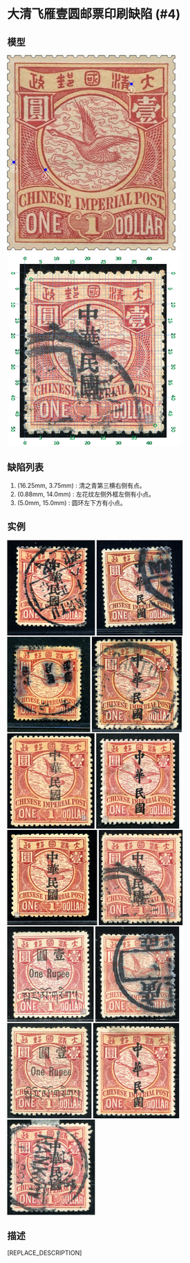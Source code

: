 # 大清飞雁壹圆邮票印刷缺陷 (#4)

## 模型
<img src="model.png" height=450/> <img src="sampling.png" height=450/>

## 缺陷列表
1. (16.25mm, 3.75mm) :  清之青第三横右侧有点。
1. (0.88mm, 14.0mm) :  左花纹左侧外框左侧有小点。
1. (5.0mm, 15.0mm) :  圆环左下方有小点。


## 实例
<img src="2008-08-22_00007965024A.jpg" height=220/> <img src="2010-01-06_00030460027A.jpg" height=220/> <img src="2010-03-16_00031640077A.jpg" height=220/> <img src="2011-01-12_00039633059A.jpg" height=220/> <img src="2011-08-15_00045775009A.jpg" height=220/> <img src="2012-02-21_00056834026A.jpg" height=220/> <img src="2012-03-12_00057569003A.jpg" height=220/> <img src="2013-05-16_00111051055A.jpg" height=220/> <img src="2014-01-28_00134480017A.jpg" height=220/> <img src="2014-07-14_00148907014A.jpg" height=220/> <img src="2015-02-15_00170247007A.jpg" height=220/> <img src="2015-08-21_00187370024A.jpg" height=220/> <img src="2015-11-26_00193161001A.jpg" height=220/> 


## 描述
[REPLACE_DESCRIPTION]
